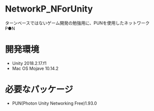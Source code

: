# NetworkP_NForUnity
ターンベースではないゲーム開発の勉強用に、PUNを使用したネットワークP●N


# 開発環境
- Unity 2018.2.17.f1
- Mac OS Mojave 10.14.2

# 必要なパッケージ
- PUN(Photon Unity Networking Free)1.93.0
